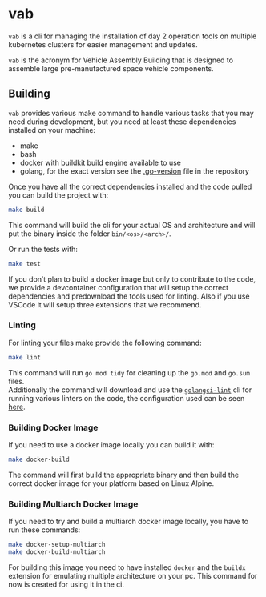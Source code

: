 # vab

`vab` is a cli for managing the installation of day 2 operation tools on multiple kubernetes clusters for easier
management and updates.

`vab` is the acronym for Vehicle Assembly Building that is designed to assemble large pre-manufactured
space vehicle components.

## Building

`vab` provides various make command to handle various tasks that you may need during development, but you need at
least these dependencies installed on your machine:

- make
- bash
- docker with buildkit build engine available to use
- golang, for the exact version see the [.go-version](/.go-version) file in the repository

Once you have all the correct dependencies installed and the code pulled you can build the project with:

```bash
make build
```

This command will build the cli for your actual OS and architecture and will put the binary inside the folder
`bin/<os>/<arch>/`.

Or run the tests with:

```bash
make test
```

If you don’t plan to build a docker image but only to contribute to the code, we provide a devcontainer configuration
that will setup the correct dependencies and predownload the tools used for linting. Also if you use VSCode it will
setup three extensions that we recommend.

### Linting

For linting your files make provide the following command:

```bash
make lint
```

This command will run `go mod tidy` for cleaning up the `go.mod` and `go.sum` files.  
Additionally the command will download and use the [`golangci-lint`][golangci-lint] cli for running various linters
on the code, the configuration used can be seen [here](.golangci.yml).

### Building Docker Image

If you need to use a docker image locally you can build it with:

```bash
make docker-build
```

The command will first build the appropriate binary and then build the correct docker image for
your platform based on Linux Alpine.

### Building Multiarch Docker Image

If you need to try and build a multiarch docker image locally, you have to run these commands:

```bash
make docker-setup-multiarch
make docker-build-multiarch
```

For building this image you need to have installed `docker` and the `buildx` extension for emulating multiple
architecture on your pc. This command for now is created for using it in the ci.

[golangci-lint]: https://golangci-lint.run (Fast linters Runner for Go)
